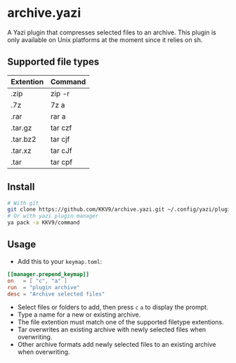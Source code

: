 # archive.yazi

A Yazi plugin that compresses selected files to an archive.
This plugin is only available on Unix platforms at the moment since it relies on sh.

## Supported file types

| Extention     | Command       |
| ------------- | ------------- |
| .zip          | zip -r        |
| .7z           | 7z a          |
| .rar          | rar a         |
| .tar.gz       | tar czf       |
| .tar.bz2      | tar cjf       |
| .tar.xz       | tar cJf       |
| .tar          | tar cpf       |

## Install

```bash
# With git
git clone https://github.com/KKV9/archive.yazi.git ~/.config/yazi/plugins/archive.yazi
# Or with yazi plugin manager
ya pack -a KKV9/command
```

## Usage

- Add this to your `keymap.toml`:

```toml
[[manager.prepend_keymap]]
on   = [ "c", "a" ]
run  = "plugin archive"
desc = "Archive selected files"
```

 - Select files or folders to add, then press `c` `a` to display the prompt.
 - Type a name for a new or existing archive. 
 - The file extention must match one of the supported filetype extentions.
 - Tar overwrites an existing archive with newly selected files when overwriting.
 - Other archive formats add newly selected files to an existing archive when overwriting.
